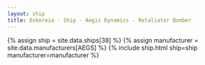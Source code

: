 ```yaml
---
layout: ship
title: Oskoreia - Ship - Aegis Dynamics - Retaliator Bomber
---
```

{% assign ship = site.data.ships[38] %}
{% assign manufacturer = site.data.manufacturers[AEGS] %}
{% include ship.html ship=ship manufacturer=manufacturer %}
